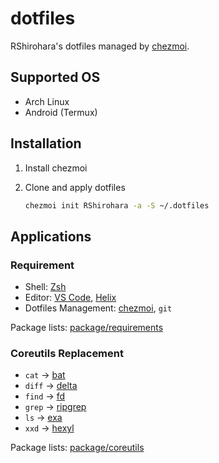 # dotfiles

RShirohara's dotfiles managed by [chezmoi](https://github.com/twpayne/chezmoi).

## Supported OS

- Arch Linux
- Android (Termux)

## Installation

1. Install chezmoi
2. Clone and apply dotfiles

   ```bash
   chezmoi init RShirohara -a -S ~/.dotfiles
   ```

## Applications

### Requirement

- Shell: [Zsh](https://github.com/zsh-users/zsh)
- Editor: [VS Code](https://github.com/microsoft/vscode), [Helix](https://github.com/helix-editor/helix)
- Dotfiles Management: [chezmoi](https://github.com/twpayne/chezmoi), `git`

Package lists: [package/requirements](./package/requirements)

### Coreutils Replacement

- `cat` -> [bat](https://github.com/sharkdp/bat)
- `diff` -> [delta](https://github.com/dandavison/delta)
- `find` -> [fd](https://github.com/sharkdp/fd)
- `grep` -> [ripgrep](https://github.com/BurntSushi/ripgrep)
- `ls` -> [exa](https://github.com/ogham/exa)
- `xxd` -> [hexyl](https://github.com/sharkdp/hexyl)

Package lists: [package/coreutils](./package/coreutils)

